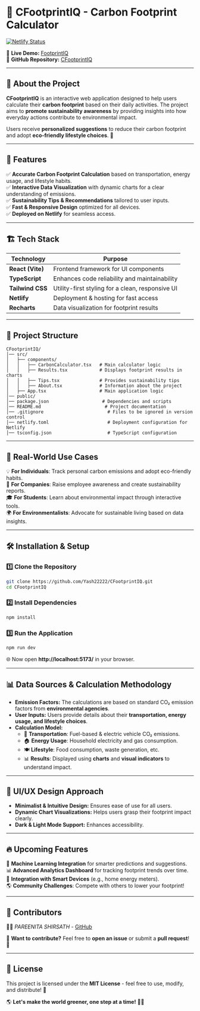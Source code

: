 # 🌿 CFootprintIQ - Carbon Footprint Calculator

[![Netlify Status](https://api.netlify.com/api/v1/badges/YOUR_BADGE_ID/deploy-status)](https://footprintiq.netlify.app/)

🔗 **Live Demo:** [FootprintIQ](https://footprintiq.netlify.app/)  
🔗 **GitHub Repository:** [CFootprintIQ](https://github.com/Yash22222/CFootprintIQ)

---

## 📌 About the Project

**CFootprintIQ** is an interactive web application designed to help users calculate their **carbon footprint** based on their daily activities. The project aims to **promote sustainability awareness** by providing insights into how everyday actions contribute to environmental impact.  

Users receive **personalized suggestions** to reduce their carbon footprint and adopt **eco-friendly lifestyle choices**. 🌱  

---

## 🚀 Features

✅ **Accurate Carbon Footprint Calculation** based on transportation, energy usage, and lifestyle habits.  
✅ **Interactive Data Visualization** with dynamic charts for a clear understanding of emissions.  
✅ **Sustainability Tips & Recommendations** tailored to user inputs.  
✅ **Fast & Responsive Design** optimized for all devices.  
✅ **Deployed on Netlify** for seamless access.  

---

## 🏗 Tech Stack

| Technology       | Purpose |
|-----------------|---------|
| **React (Vite)** | Frontend framework for UI components |
| **TypeScript**  | Enhances code reliability and maintainability |
| **Tailwind CSS** | Utility-first styling for a clean, responsive UI |
| **Netlify** | Deployment & hosting for fast access |
| **Recharts** | Data visualization for footprint results |

---

## 📂 Project Structure

```
CFootprintIQ/
│── src/
│   ├── components/
│   │   ├── CarbonCalculator.tsx   # Main calculator logic  
│   │   ├── Results.tsx            # Displays footprint results in charts  
│   │   ├── Tips.tsx               # Provides sustainability tips  
│   │   ├── About.tsx              # Information about the project  
│   ├── App.tsx                    # Main application logic  
│── public/
│── package.json                    # Dependencies and scripts  
│── README.md                        # Project documentation  
│── .gitignore                        # Files to be ignored in version control  
│── netlify.toml                      # Deployment configuration for Netlify  
│── tsconfig.json                     # TypeScript configuration   
```

---

## 📌 Real-World Use Cases

💡 **For Individuals**: Track personal carbon emissions and adopt eco-friendly habits.  
🏢 **For Companies**: Raise employee awareness and create sustainability reports.  
🎓 **For Students**: Learn about environmental impact through interactive tools.  
🌍 **For Environmentalists**: Advocate for sustainable living based on data insights.  

---

## 🛠 Installation & Setup

### 1️⃣ Clone the Repository
```bash
git clone https://github.com/Yash22222/CFootprintIQ.git
cd CFootprintIQ
```

### 2️⃣ Install Dependencies
```bash
npm install
```

### 3️⃣ Run the Application
```bash
npm run dev
```

🌐 Now open **http://localhost:5173/** in your browser.

---

## 📊 Data Sources & Calculation Methodology

- **Emission Factors:** The calculations are based on standard CO₂ emission factors from **environmental agencies**.  
- **User Inputs:** Users provide details about their **transportation, energy usage, and lifestyle choices**.  
- **Calculation Model:**  
  - 🚗 **Transportation**: Fuel-based & electric vehicle CO₂ emissions.  
  - 🏠 **Energy Usage**: Household electricity and gas consumption.  
  - 🍽️ **Lifestyle**: Food consumption, waste generation, etc.  
  - 📊 **Results**: Displayed using **charts** and **visual indicators** to understand impact.  

---

## 🎨 UI/UX Design Approach

- **Minimalist & Intuitive Design:** Ensures ease of use for all users.  
- **Dynamic Chart Visualizations:** Helps users grasp their footprint impact clearly.  
- **Dark & Light Mode Support:** Enhances accessibility.  

---

## 🔥 Upcoming Features

🚀 **Machine Learning Integration** for smarter predictions and suggestions.  
📊 **Advanced Analytics Dashboard** for tracking footprint trends over time.  
🔗 **Integration with Smart Devices** (e.g., home energy meters).  
🌎 **Community Challenges**: Compete with others to lower your footprint!  

---

## 🤝 Contributors

👨‍💻 *PAREENITA SHIRSATH* - [GitHub](https://github.com/PareenitaShirsath)  

🚀 **Want to contribute?** Feel free to **open an issue** or submit a **pull request**! 🙌

---

## 📜 License

This project is licensed under the **MIT License** - feel free to use, modify, and distribute! 🎉  

🌎 **Let's make the world greener, one step at a time!** 🌿✨

